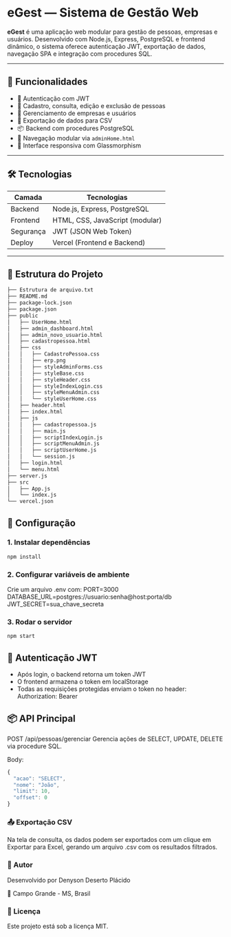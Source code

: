 # eGest — Sistema de Gestão Web

**eGest** é uma aplicação web modular para gestão de pessoas, empresas e usuários. Desenvolvido com Node.js, Express, PostgreSQL e frontend dinâmico, o sistema oferece autenticação JWT, exportação de dados, navegação SPA e integração com procedures SQL.

---

## 🚀 Funcionalidades

- 🔐 Autenticação com JWT
- 👥 Cadastro, consulta, edição e exclusão de pessoas
- 🏢 Gerenciamento de empresas e usuários
- 📄 Exportação de dados para CSV
- 📦 Backend com procedures PostgreSQL
- 🧭 Navegação modular via `adminHome.html`
- 🎨 Interface responsiva com Glassmorphism

---

## 🛠️ Tecnologias

| Camada       | Tecnologias                     |
|--------------|----------------------------------|
| Backend      | Node.js, Express, PostgreSQL     |
| Frontend     | HTML, CSS, JavaScript (modular)  |
| Segurança    | JWT (JSON Web Token)             |
| Deploy       | Vercel (Frontend e Backend)      |

---

## 📂 Estrutura do Projeto

```bash
├── Estrutura de arquivo.txt
├── README.md
├── package-lock.json
├── package.json
├── public
│   ├── UserHome.html
│   ├── admin_dashboard.html
│   ├── admin_novo_usuario.html
│   ├── cadastropessoa.html
│   ├── css
│   │   ├── CadastroPessoa.css
│   │   ├── erp.png
│   │   ├── styleAdminForms.css
│   │   ├── styleBase.css
│   │   ├── styleHeader.css
│   │   ├── styleIndexLogin.css
│   │   ├── styleMenuAdmin.css
│   │   └── styleUserHome.css
│   ├── header.html
│   ├── index.html
│   ├── js
│   │   ├── cadastropessoa.js
│   │   ├── main.js
│   │   ├── scriptIndexLogin.js
│   │   ├── scriptMenuAdmin.js
│   │   ├── scriptUserHome.js
│   │   └── session.js
│   ├── login.html
│   └── menu.html
├── server.js
├── src
│   ├── App.js
│   └── index.js
└── vercel.json


```

## 🔧 Configuração

### 1. Instalar dependências

```bash
npm install
```


### 2. Configurar variáveis de ambiente
Crie um arquivo .env com:
PORT=3000
DATABASE_URL=postgres://usuario:senha@host:porta/db
JWT_SECRET=sua_chave_secreta


### 3. Rodar o servidor
```bash
npm start
```


## 🔐 Autenticação JWT
- Após login, o backend retorna um token JWT
- O frontend armazena o token em localStorage
- Todas as requisições protegidas enviam o token no header:
Authorization: Bearer <token>



## 📦 API Principal
POST /api/pessoas/gerenciar
Gerencia ações de SELECT, UPDATE, DELETE via procedure SQL.

Body:
```js
{
  "acao": "SELECT",
  "nome": "João",
  "limit": 10,
  "offset": 0
}
```


### 📤 Exportação CSV

Na tela de consulta, os dados podem ser exportados com um clique em Exportar para Excel, gerando um arquivo .csv com os resultados filtrados.

### 📌 Autor

Desenvolvido por Denyson Deserto Plácido

📍 Campo Grande - MS, Brasil

### 📄 Licença

Este projeto está sob a licença MIT.



